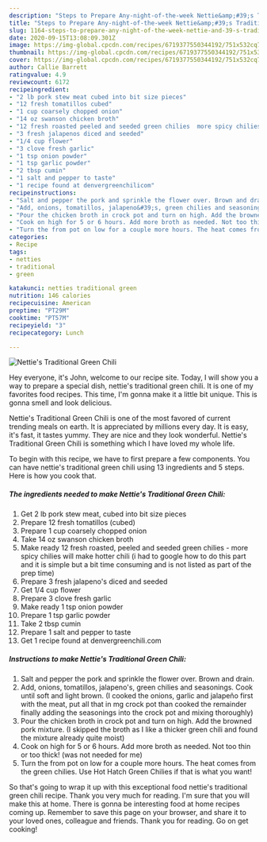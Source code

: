 ```yaml
---
description: "Steps to Prepare Any-night-of-the-week Nettie&amp;#39;s Traditional Green Chili"
title: "Steps to Prepare Any-night-of-the-week Nettie&amp;#39;s Traditional Green Chili"
slug: 1164-steps-to-prepare-any-night-of-the-week-nettie-and-39-s-traditional-green-chili
date: 2020-09-15T13:08:09.301Z
image: https://img-global.cpcdn.com/recipes/6719377550344192/751x532cq70/netties-traditional-green-chili-recipe-main-photo.jpg
thumbnail: https://img-global.cpcdn.com/recipes/6719377550344192/751x532cq70/netties-traditional-green-chili-recipe-main-photo.jpg
cover: https://img-global.cpcdn.com/recipes/6719377550344192/751x532cq70/netties-traditional-green-chili-recipe-main-photo.jpg
author: Callie Barrett
ratingvalue: 4.9
reviewcount: 6172
recipeingredient:
- "2 lb pork stew meat cubed into bit size pieces"
- "12 fresh tomatillos cubed"
- "1 cup coarsely chopped onion"
- "14 oz swanson chicken broth"
- "12 fresh roasted peeled and seeded green chilies  more spicy chilies will make hotter chili i had to google how to do this part and it is simple but a bit time consuming and is not listed as part of the prep time"
- "3 fresh jalapenos diced and seeded"
- "1/4 cup flower"
- "3 clove fresh garlic"
- "1 tsp onion powder"
- "1 tsp garlic powder"
- "2 tbsp cumin"
- "1 salt and pepper to taste"
- "1 recipe found at denvergreenchilicom"
recipeinstructions:
- "Salt and pepper the pork and sprinkle the flower over. Brown and drain."
- "Add, onions, tomatillos, jalapeno&#39;s, green chilies and seasonings. Cook until soft and light brown. (I cooked the onions, garlic and jalapeño first with the meat, put all that in mg crock pot than cooked the remainder finally adding the seasonings into the crock pot and mixing thoroughly)"
- "Pour the chicken broth in crock pot and turn on high. Add the browned pork mixture. (I skipped the broth as I like a thicker green chili and found the mixture already quite moist)"
- "Cook on high for 5 or 6 hours. Add more broth as needed. Not too thin or too thick! (was not needed for me)"
- "Turn the from pot on low for a couple more hours. The heat comes from the green chilies. Use Hot Hatch Green Chilies if that is what you want!"
categories:
- Recipe
tags:
- netties
- traditional
- green

katakunci: netties traditional green 
nutrition: 146 calories
recipecuisine: American
preptime: "PT29M"
cooktime: "PT57M"
recipeyield: "3"
recipecategory: Lunch

---
```



![Nettie&#39;s Traditional Green Chili](https://img-global.cpcdn.com/recipes/6719377550344192/751x532cq70/netties-traditional-green-chili-recipe-main-photo.jpg)

Hey everyone, it's John, welcome to our recipe site. Today, I will show you a way to prepare a special dish, nettie&#39;s traditional green chili. It is one of my favorites food recipes. This time, I'm gonna make it a little bit unique. This is gonna smell and look delicious.

Nettie&#39;s Traditional Green Chili is one of the most favored of current trending meals on earth. It is appreciated by millions every day. It is easy, it's fast, it tastes yummy. They are nice and they look wonderful. Nettie&#39;s Traditional Green Chili is something which I have loved my whole life.




To begin with this recipe, we have to first prepare a few components. You can have nettie&#39;s traditional green chili using 13 ingredients and 5 steps. Here is how you cook that.

<!--inarticleads1-->

##### The ingredients needed to make Nettie&#39;s Traditional Green Chili:

1. Get 2 lb pork stew meat, cubed into bit size pieces
1. Prepare 12 fresh tomatillos (cubed)
1. Prepare 1 cup coarsely chopped onion
1. Take 14 oz swanson chicken broth
1. Make ready 12 fresh roasted, peeled and seeded green chilies - more spicy chilies will make hotter chili (i had to google how to do this part and it is simple but a bit time consuming and is not listed as part of the prep time)
1. Prepare 3 fresh jalapeno&#39;s diced and seeded
1. Get 1/4 cup flower
1. Prepare 3 clove fresh garlic
1. Make ready 1 tsp onion powder
1. Prepare 1 tsp garlic powder
1. Take 2 tbsp cumin
1. Prepare 1 salt and pepper to taste
1. Get 1 recipe found at denvergreenchili.com




<!--inarticleads2-->

##### Instructions to make Nettie&#39;s Traditional Green Chili:

1. Salt and pepper the pork and sprinkle the flower over. Brown and drain.
1. Add, onions, tomatillos, jalapeno&#39;s, green chilies and seasonings. Cook until soft and light brown. (I cooked the onions, garlic and jalapeño first with the meat, put all that in mg crock pot than cooked the remainder finally adding the seasonings into the crock pot and mixing thoroughly)
1. Pour the chicken broth in crock pot and turn on high. Add the browned pork mixture. (I skipped the broth as I like a thicker green chili and found the mixture already quite moist)
1. Cook on high for 5 or 6 hours. Add more broth as needed. Not too thin or too thick! (was not needed for me)
1. Turn the from pot on low for a couple more hours. The heat comes from the green chilies. Use Hot Hatch Green Chilies if that is what you want!




So that's going to wrap it up with this exceptional food nettie&#39;s traditional green chili recipe. Thank you very much for reading. I'm sure that you will make this at home. There is gonna be interesting food at home recipes coming up. Remember to save this page on your browser, and share it to your loved ones, colleague and friends. Thank you for reading. Go on get cooking!
